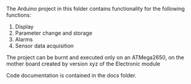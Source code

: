 The Arduino project in this folder contains functionality for the following functions:

1. Display
2. Parameter change and storage
3. Alarms
4. Sensor data acquisition

The project can be burnt and executed only on an ATMega2650, on the mother board created by version xyz of the Electronic module

Code documentation is contained in the docs folder.